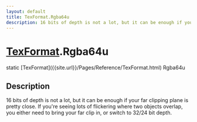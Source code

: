 ```yaml
---
layout: default
title: TexFormat.Rgba64u
description: 16 bits of depth is not a lot, but it can be enough if your far clipping plane is pretty close. If you're seeing lots of flickering where two objects overlap, you either need to bring your far clip in, or switch to 32/24 bit depth.
---
```

# [TexFormat]({{site.url}}/Pages/Reference/TexFormat.html).Rgba64u

<div class='signature' markdown='1'>
static [TexFormat]({{site.url}}/Pages/Reference/TexFormat.html) Rgba64u
</div>

## Description
16 bits of depth is not a lot, but it can be enough if
your far clipping plane is pretty close. If you're seeing lots of
flickering where two objects overlap, you either need to bring
your far clip in, or switch to 32/24 bit depth.

